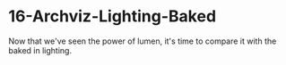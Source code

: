 # 16-Archviz-Lighting-Baked

Now that we've seen the power of lumen, it's time to compare it with the baked in lighting.

